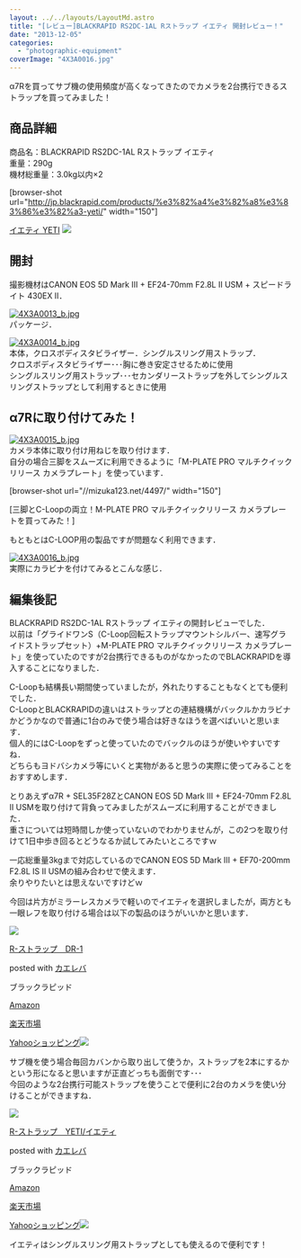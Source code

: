 ```yaml
---
layout: ../../layouts/LayoutMd.astro
title: "[レビュー]BLACKRAPID RS2DC-1AL Rストラップ イエティ 開封レビュー！"
date: "2013-12-05"
categories: 
  - "photographic-equipment"
coverImage: "4X3A0016.jpg"
---
```


α7Rを買ってサブ機の使用頻度が高くなってきたのでカメラを2台携行できるストラップを買ってみました！

## 商品詳細

商品名：BLACKRAPID RS2DC-1AL Rストラップ イエティ  
重量：290g  
機材総重量：3.0kg以内×2

\[browser-shot url="http://jp.blackrapid.com/products/%e3%82%a4%e3%82%a8%e3%83%86%e3%82%a3-yeti/" width="150"\]

[イエティ YETI](http://www.blackrapid.jp/news-2/yeti/) [![](http://b.hatena.ne.jp/entry/image/http://jp.blackrapid.com/products/%e3%82%a4%e3%82%a8%e3%83%86%e3%82%a3-yeti/)](http://b.hatena.ne.jp/entry/http://jp.blackrapid.com/products/%e3%82%a4%e3%82%a8%e3%83%86%e3%82%a3-yeti/)

## 開封

撮影機材はCANON EOS 5D Mark III + EF24-70mm F2.8L II USM + スピードライト 430EX II．

[![4X3A0013_b.jpg](/archive/images/11228083265_2252d200d0_b.jpg)](http://www.flickr.com/photos/67522130@N08/11228083265/ "4X3A0013.jpg")  
パッケージ．

[![4X3A0014_b.jpg](/archive/images/11228095494_0318d12a19_b.jpg)](http://www.flickr.com/photos/67522130@N08/11228095494/ "4X3A0014.jpg")  
本体，クロスボディスタビライザー．シングルスリング用ストラップ．  
クロスボディスタビライザー･･･胸に巻き安定させるために使用  
シングルスリング用ストラップ･･･セカンダリーストラップを外してシングルスリングストラップとして利用するときに使用

## α7Rに取り付けてみた！

[![4X3A0015_b.jpg](/archive/images/11228111816_fc11373cb5_b.jpg)](http://www.flickr.com/photos/67522130@N08/11228111816/ "4X3A0015.jpg")  
カメラ本体に取り付け用ねじを取り付けます．  
自分の場合三脚をスムーズに利用できるように「M-PLATE PRO マルチクイックリリース カメラプレート」を使っています．

\[browser-shot url="//mizuka123.net/4497/" width="150"\]

[三脚とC-Loopの両立！M-PLATE PRO マルチクイックリリース カメラプレートを買ってみた！]

もともとはC-LOOP用の製品ですが問題なく利用できます．

[![4X3A0016_b.jpg](/archive/images/11228200533_cba31139a9_b.jpg)](http://www.flickr.com/photos/67522130@N08/11228200533/ "4X3A0016.jpg")  
実際にカラビナを付けてみるとこんな感じ．

## 編集後記

BLACKRAPID RS2DC-1AL Rストラップ イエティの開封レビューでした．  
以前は「グライドワンS（C-Loop回転ストラップマウントシルバー、速写グライドストラップセット）+M-PLATE PRO マルチクイックリリース カメラプレート」を使っていたのですが2台携行できるものがなかったのでBLACKRAPIDを導入することになりました．

C-Loopも結構長い期間使っていましたが，外れたりすることもなくとても便利でした．  
C-LoopとBLACKRAPIDの違いはストラップとの連結機構がバックルかカラビナかどうかなので普通に1台のみで使う場合は好きなほうを選べばいいと思います．  
個人的にはC-Loopをずっと使っていたのでバックルのほうが使いやすいですね．  
どちらもヨドバシカメラ等にいくと実物があると思うの実際に使ってみることをおすすめします．

とりあえずα7R + SEL35F28ZとCANON EOS 5D Mark III + EF24-70mm F2.8L II USMを取り付けて背負ってみましたがスムーズに利用することができました．  
重さについては短時間しか使っていないのでわかりませんが，この2つを取り付けて1日中歩き回るとどうなるか試してみたいところですｗ

一応総重量3kgまで対応しているのでCANON EOS 5D Mark III + EF70-200mm F2.8L IS II USMの組み合わせで使えます．  
余りやりたいとは思えないですけどｗ

今回は片方がミラーレスカメラで軽いのでイエティを選択しましたが，両方とも一眼レフを取り付ける場合は以下の製品のほうがいいかと思います．

[![](/archive/images/31OXSaLnrLL._SL160_.jpg)](https://www.amazon.co.jp/exec/obidos/ASIN/B003KIIQYG/mizuka123-22/ref=nosim/)

[R-ストラップ　DR-1](https://www.amazon.co.jp/exec/obidos/ASIN/B003KIIQYG/mizuka123-22/ref=nosim/)

posted with [カエレバ](http://kaereba.com)

ブラックラピッド

[Amazon](http://www.amazon.co.jp/gp/search?keywords=DR-1&__mk_ja_JP=%83J%83%5E%83J%83i&tag=mizuka123-22 "アマゾン")

[楽天市場](http://hb.afl.rakuten.co.jp/hgc/032b53ee.4b34c5ee.0f4a541e.f440145e/?pc=http%3A%2F%2Fsearch.rakuten.co.jp%2Fsearch%2Fmall%2FDR-1%2F-%2Ff.1-p.1-s.1-sf.0-st.A-v.2%3Fx%3D0%26scid%3Daf_ich_link_urltxt%26m%3Dhttp%3A%2F%2Fm.rakuten.co.jp%2F "楽天市場")

[Yahooショッピング![](//ad.jp.ap.valuecommerce.com/servlet/gifbanner?sid=3066752&pid=881990642)](//ck.jp.ap.valuecommerce.com/servlet/referral?sid=3066752&pid=881990642&vc_url=http%3A%2F%2Fshopping.search.yahoo.co.jp%2Fsearch%3FuIv%3Don%26ei%3DUTF-8%26tab_ex%3Dcommerce%26slider%3D0%26va%3DDR-1 "Yahooショッピング")

サブ機を使う場合毎回カバンから取り出して使うか，ストラップを2本にするかという形になると思いますが正直どっちも面倒です･･･  
今回のような2台携行可能ストラップを使うことで便利に2台のカメラを使い分けることができますね．

[![](/archive/images/4169%2BPAr9NL._SL160_.jpg)](https://www.amazon.co.jp/exec/obidos/ASIN/B00BQ8UZKA/mizuka123-22/ref=nosim/)

[R-ストラップ　YETI/イエティ](https://www.amazon.co.jp/exec/obidos/ASIN/B00BQ8UZKA/mizuka123-22/ref=nosim/)

posted with [カエレバ](http://kaereba.com)

ブラックラピッド

[Amazon](http://www.amazon.co.jp/gp/search?keywords=%83C%83G%83e%83B&__mk_ja_JP=%83J%83%5E%83J%83i&tag=mizuka123-22 "アマゾン")

[楽天市場](http://hb.afl.rakuten.co.jp/hgc/032b53ee.4b34c5ee.0f4a541e.f440145e/?pc=http%3A%2F%2Fsearch.rakuten.co.jp%2Fsearch%2Fmall%2F%25E3%2582%25A4%25E3%2582%25A8%25E3%2583%2586%25E3%2582%25A3%2F-%2Ff.1-p.1-s.1-sf.0-st.A-v.2%3Fx%3D0%26scid%3Daf_ich_link_urltxt%26m%3Dhttp%3A%2F%2Fm.rakuten.co.jp%2F "楽天市場")

[Yahooショッピング![](//ad.jp.ap.valuecommerce.com/servlet/gifbanner?sid=3066752&pid=881990642)](//ck.jp.ap.valuecommerce.com/servlet/referral?sid=3066752&pid=881990642&vc_url=http%3A%2F%2Fshopping.search.yahoo.co.jp%2Fsearch%3FuIv%3Don%26ei%3DUTF-8%26tab_ex%3Dcommerce%26slider%3D0%26va%3D%25E3%2582%25A4%25E3%2582%25A8%25E3%2583%2586%25E3%2582%25A3 "Yahooショッピング")

イエティはシングルスリング用ストラップとしても使えるので便利です！
